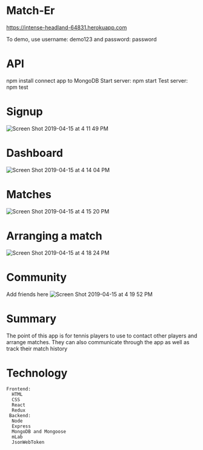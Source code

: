 # Match-Er

https://intense-headland-64831.herokuapp.com

To demo, use username: demo123 and password: password

# API
  npm install
  connect app to MongoDB
  Start server: npm start
  Test server: npm test
  
# Signup
![Screen Shot 2019-04-15 at 4 11 49 PM](https://user-images.githubusercontent.com/37096198/56162122-3ed08a00-5f99-11e9-9fd0-37243d315ebc.png)

# Dashboard
![Screen Shot 2019-04-15 at 4 14 04 PM](https://user-images.githubusercontent.com/37096198/56162255-8eaf5100-5f99-11e9-9717-ec1a705eb523.png)

# Matches
![Screen Shot 2019-04-15 at 4 15 20 PM](https://user-images.githubusercontent.com/37096198/56162318-b3a3c400-5f99-11e9-86a8-5bd0edf2c945.png)

# Arranging a match
![Screen Shot 2019-04-15 at 4 18 24 PM](https://user-images.githubusercontent.com/37096198/56162487-257c0d80-5f9a-11e9-971c-f00faba0c230.png)

# Community
Add friends here
![Screen Shot 2019-04-15 at 4 19 52 PM](https://user-images.githubusercontent.com/37096198/56162583-5a886000-5f9a-11e9-9b9f-6252141e4f8d.png)

# Summary
  The point of this app is for tennis players to use to contact other players and arrange matches. They can also communicate through the
  app as well as track their match history
  
# Technology
    Frontend:
      HTML
      CSS
      React
      Redux
     Backend: 
      Node
      Express
      MongoDB and Mongoose
      mLab
      JsonWebToken
